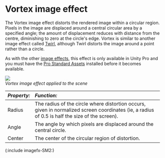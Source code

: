 Vortex image effect
===================


The <span class=keyword>Vortex</span> image effect distorts the rendered image within a circular region. Pixels in the image are displaced around a central circular area by a specified angle; the amount of displacement reduces with distance from the centre, diminishing to zero at the circle's edge. Vortex is similar to another image effect called [Twirl](script-TwirlEffect.md), although Twirl distorts the image around a point rather than a circle.

As with the other [image effects](comp-ImageEffects.md), this effect is only available in Unity Pro and you must have the [Pro Standard Assets](HOWTO-InstallStandardAssets.md) installed before it becomes available.


![](http://docwiki.hq.unity3d.com/uploads/Main/FxVortex.png)  
_Vortex image effect applied to the scene_


|**_Property:_** |**_Function:_** |
|:---|:---|
|<span class=component>Radius</span> |The radius of the circle where distortion occurs, given in normalized screen coordinates (ie, a radius of 0.5 is half the size of the screen). |
|<span class=component>Angle</span>  |The angle by which pixels are displaced around the central circle. |
|<span class=component>Center</span> |The center of the circular region of distortion.|

(:include imagefx-SM2:)

